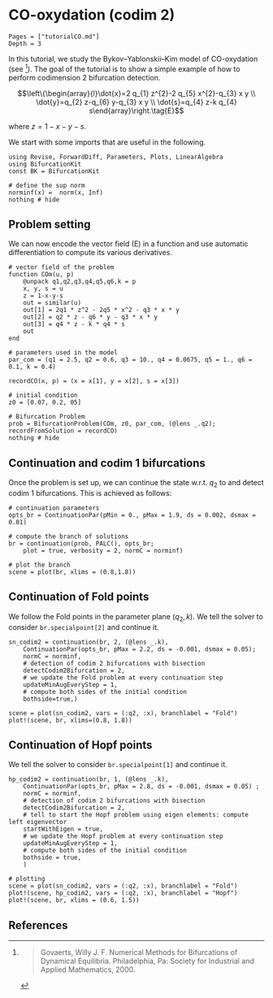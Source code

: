 # CO-oxydation (codim 2)

```@contents
Pages = ["tutorialCO.md"]
Depth = 3
```

In this tutorial, we study the Bykov–Yablonskii–Kim
model of CO-oxydation (see [^Govaerts]). The goal of the tutorial is to show a simple example of how to perform codimension 2 bifurcation detection.

$$\left\{\begin{array}{l}\dot{x}=2 q_{1} z^{2}-2 q_{5} x^{2}-q_{3} x y \\ \dot{y}=q_{2} z-q_{6} y-q_{3} x y \\ \dot{s}=q_{4} z-k q_{4} s\end{array}\right.\tag{E}$$

where $z=1-x-y-s$.

We start with some imports that are useful in the following.

```@example TUTCO
using Revise, ForwardDiff, Parameters, Plots, LinearAlgebra
using BifurcationKit
const BK = BifurcationKit

# define the sup norm
norminf(x) =  norm(x, Inf)
nothing # hide
```

## Problem setting

We can now encode the vector field (E) in a function and use automatic differentiation to compute its various derivatives.

```@example TUTCO
# vector field of the problem
function COm(u, p)
	@unpack q1,q2,q3,q4,q5,q6,k = p
	x, y, s = u
	z = 1-x-y-s
	out = similar(u)
	out[1] = 2q1 * z^2 - 2q5 * x^2 - q3 * x * y
	out[2] = q2 * z - q6 * y - q3 * x * y
	out[3] = q4 * z - k * q4 * s
	out
end

# parameters used in the model
par_com = (q1 = 2.5, q2 = 0.6, q3 = 10., q4 = 0.0675, q5 = 1., q6 = 0.1, k = 0.4)

recordCO(x, p) = (x = x[1], y = x[2], s = x[3])

# initial condition
z0 = [0.07, 0.2, 05]

# Bifurcation Problem
prob = BifurcationProblem(COm, z0, par_com, (@lens _.q2); recordFromSolution = recordCO)
nothing # hide
```

## Continuation and codim 1 bifurcations

Once the problem is set up, we can continue the state w.r.t. $q_2$ to and detect codim 1 bifurcations. This is achieved as follows:

```@example TUTCO
# continuation parameters
opts_br = ContinuationPar(pMin = 0., pMax = 1.9, ds = 0.002, dsmax = 0.01)

# compute the branch of solutions
br = continuation(prob, PALC(), opts_br;
	plot = true, verbosity = 2, normC = norminf)

# plot the branch
scene = plot(br, xlims = (0.8,1.8))
```

## Continuation of Fold points

We follow the Fold points in the parameter plane $(q_2, k)$. We tell the solver to consider `br.specialpoint[2]` and continue it.

```@example TUTCO
sn_codim2 = continuation(br, 2, (@lens _.k),
	ContinuationPar(opts_br, pMax = 2.2, ds = -0.001, dsmax = 0.05);
	normC = norminf,
	# detection of codim 2 bifurcations with bisection
	detectCodim2Bifurcation = 2,
	# we update the Fold problem at every continuation step
	updateMinAugEveryStep = 1,
	# compute both sides of the initial condition
	bothside=true,)

scene = plot(sn_codim2, vars = (:q2, :x), branchlabel = "Fold")
plot!(scene, br, xlims=(0.8, 1.8))
```

## Continuation of Hopf points

We tell the solver to consider `br.specialpoint[1]` and continue it.

```@example TUTCO
hp_codim2 = continuation(br, 1, (@lens _.k),
	ContinuationPar(opts_br, pMax = 2.8, ds = -0.001, dsmax = 0.05) ;
	normC = norminf,
	# detection of codim 2 bifurcations with bisection
	detectCodim2Bifurcation = 2,
	# tell to start the Hopf problem using eigen elements: compute left eigenvector
	startWithEigen = true,
	# we update the Hopf problem at every continuation step
	updateMinAugEveryStep = 1,
	# compute both sides of the initial condition
	bothside = true,
	)

# plotting
scene = plot(sn_codim2, vars = (:q2, :x), branchlabel = "Fold")
plot!(scene, hp_codim2, vars = (:q2, :x), branchlabel = "Hopf")
plot!(scene, br, xlims = (0.6, 1.5))
```


## References

[^Govaerts]: > Govaerts, Willy J. F. Numerical Methods for Bifurcations of Dynamical Equilibria. Philadelphia, Pa: Society for Industrial and Applied Mathematics, 2000.
